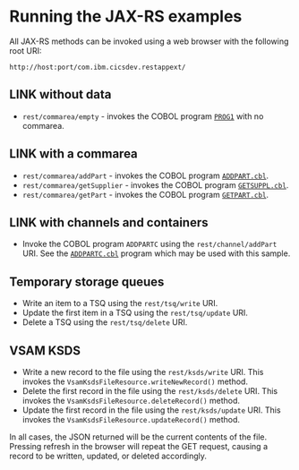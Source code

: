 Running the JAX-RS examples
===========================

All JAX-RS methods can be invoked using a web browser with the following root URI:

`http://host:port/com.ibm.cicsdev.restappext/`

## LINK without data

* `rest/commarea/empty` - invokes the COBOL program [`PROG1`](src/Cobol/PROG1.cbl) with no commarea.

## LINK with a commarea

* `rest/commarea/addPart` - invokes the COBOL program [`ADDPART.cbl`](src/Cobol/ADDPART.cbl).
* `rest/commarea/getSupplier` - invokes the COBOL program [`GETSUPPL.cbl`](src/Cobol/GETSUPPL.cbl).
* `rest/commarea/getPart` - invokes the COBOL program [`GETPART.cbl`](src/Cobol/GETPART.cbl).

## LINK with channels and containers

* Invoke the COBOL program `ADDPARTC` using the `rest/channel/addPart` URI. See the [`ADDPARTC.cbl`](src/Cobol/ADDPARTC.cbl) program which
may be used with this sample.

## Temporary storage queues

* Write an item to a TSQ using the `rest/tsq/write` URI.
* Update the first item in a TSQ using the `rest/tsq/update` URI.
* Delete a TSQ using the `rest/tsq/delete` URI.


## VSAM KSDS

* Write a new record to the file using the `rest/ksds/write` URI. This invokes the `VsamKsdsFileResource.writeNewRecord()` method.
* Delete the first record in the file using the `rest/ksds/delete` URI. This invokes the `VsamKsdsFileResource.deleteRecord()` method.
* Update the first record in the file using the `rest/ksds/update` URI. This invokes the `VsamKsdsFileResource.updateRecord()` method.

In all cases, the JSON returned will be the current contents of the file. Pressing refresh in the browser will repeat the GET request,
causing a record to be written, updated, or deleted accordingly.
